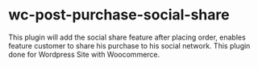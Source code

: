 # wc-post-purchase-social-share
This plugin will add the social share feature after placing order, enables feature customer to share his purchase to his social network. This plugin done for Wordpress Site with  Woocommerce.
